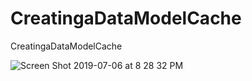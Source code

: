 # CreatingaDataModelCache

CreatingaDataModelCache

![Screen Shot 2019-07-06 at 8 28 32 PM](https://user-images.githubusercontent.com/24994818/60763998-ef54a400-a045-11e9-9a7c-95219343fcaa.png)
